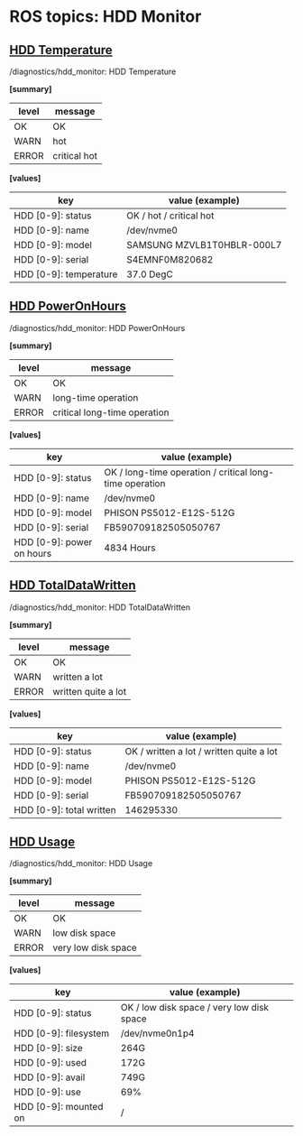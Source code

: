 # ROS topics: HDD Monitor

## <u>HDD Temperature</u>

/diagnostics/hdd_monitor: HDD Temperature

<b>[summary]</b>

| level | message      |
| ----- | ------------ |
| OK    | OK           |
| WARN  | hot          |
| ERROR | critical hot |

<b>[values]</b>

| key                    | value (example)            |
| ---------------------- | -------------------------- |
| HDD [0-9]: status      | OK / hot / critical hot    |
| HDD [0-9]: name        | /dev/nvme0                 |
| HDD [0-9]: model       | SAMSUNG MZVLB1T0HBLR-000L7 |
| HDD [0-9]: serial      | S4EMNF0M820682             |
| HDD [0-9]: temperature | 37.0 DegC                  |

## <u>HDD PowerOnHours</u>

/diagnostics/hdd_monitor: HDD PowerOnHours

<b>[summary]</b>

| level | message                      |
| ----- | ---------------------------- |
| OK    | OK                           |
| WARN  | long-time operation          |
| ERROR | critical long-time operation |

<b>[values]</b>

| key                       | value (example)                                         |
| ------------------------- | ------------------------------------------------------- |
| HDD [0-9]: status         | OK / long-time operation / critical long-time operation |
| HDD [0-9]: name           | /dev/nvme0                                              |
| HDD [0-9]: model          | PHISON PS5012-E12S-512G                                 |
| HDD [0-9]: serial         | FB590709182505050767                                    |
| HDD [0-9]: power on hours | 4834 Hours                                              |

## <u>HDD TotalDataWritten</u>

/diagnostics/hdd_monitor: HDD TotalDataWritten

<b>[summary]</b>

| level | message             |
| ----- | ------------------- |
| OK    | OK                  |
| WARN  | written a lot       |
| ERROR | written quite a lot |

<b>[values]</b>

| key                      | value (example)                          |
| ------------------------ | ---------------------------------------- |
| HDD [0-9]: status        | OK / written a lot / written quite a lot |
| HDD [0-9]: name          | /dev/nvme0                               |
| HDD [0-9]: model         | PHISON PS5012-E12S-512G                  |
| HDD [0-9]: serial        | FB590709182505050767                     |
| HDD [0-9]: total written | 146295330                                |

## <u>HDD Usage</u>

/diagnostics/hdd_monitor: HDD Usage

<b>[summary]</b>

| level | message             |
| ----- | ------------------- |
| OK    | OK                  |
| WARN  | low disk space      |
| ERROR | very low disk space |

<b>[values]</b>

| key                   | value (example)                           |
| --------------------- | ----------------------------------------- |
| HDD [0-9]: status     | OK / low disk space / very low disk space |
| HDD [0-9]: filesystem | /dev/nvme0n1p4                            |
| HDD [0-9]: size       | 264G                                      |
| HDD [0-9]: used       | 172G                                      |
| HDD [0-9]: avail      | 749G                                      |
| HDD [0-9]: use        | 69%                                       |
| HDD [0-9]: mounted on | /                                         |
